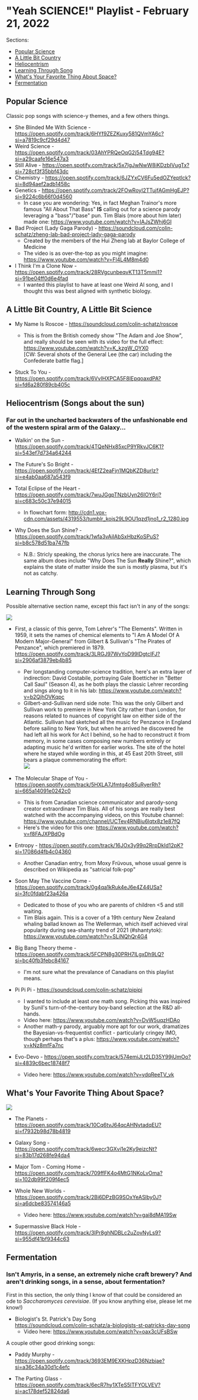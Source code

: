 # "Yeah SCIENCE!" Playlist - February 21, 2022

Sections:
- [Popular Science](#pop-science)
- [A Little Bit Country](#a-little-bit-country-a-little-bit-science)
- [Heliocentrism](#heliocentrism-songs-about-the-sun)
- [Learning Through Song](#learning-through-song)
- [What's Your Favorite Thing About Space?](#whats-your-favorite-thing-about-space)
- [Fermentation](#fermentation)

## Popular Science

Classic pop songs with science-y themes, and a few others things.

- She Blinded Me With Science - 
https://open.spotify.com/track/6HYf9ZEZKuxy581QVmYA6c?si=a7819c9cf29d4d47
- Weird Science - https://open.spotify.com/track/03AhYPRQeOqG2j54Tdg94E?si=a29caafe16e547a3
- Still Alive - https://open.spotify.com/track/5x7IgJwNwW8iKDzbIVugTx?si=728cf3f35bbf43dc
- Chemistry - https://open.spotify.com/track/6JZYxCV6Fu5edOZYeptlck?si=8d94aef2adb1458c
- Genetics - https://open.spotify.com/track/2FOwRoyI2TTujfAGmHgEJP?si=9224c6b66f0d4560
  - In case you are wondering: Yes, in fact Meghan Trainor's more famous "All About That Bass" **IS** calling out for a science parody leveraging a "bass"/"base" pun. Tim Blais (more about him later) made one: https://www.youtube.com/watch?v=IAJsZWhj6GI
- Bad Project (Lady Gaga Parody) - https://soundcloud.com/colin-schatz/zheng-lab-bad-project-lady-gaga-parody
  - Created by the members of the Hui Zheng lab at Baylor College of Medicine
  - The video is as over-the-top as you might imagine: https://www.youtube.com/watch?v=Fl4L4M8m4d0
- I Think I'm a Clone Now - https://open.spotify.com/track/28RVgcunbeqvKT13T5mmi1?si=91be04ff0d6e4fad
  - I wanted this playlist to have at least one Weird Al song, and I thought this was best aligned with synthetic biology. 

## A Little Bit Country, A Little Bit Science

- My Name Is Roscoe - https://soundcloud.com/colin-schatz/roscoe

  - This is from the British comedy show "The Adam and Joe Show", and really should be seen with its video for the full effect:<br />https://www.youtube.com/watch?v=K_kzgW_OYX0<br />[CW: Several shots of the General Lee (the car) including the Confederate battle flag.]

- Stuck To You - https://open.spotify.com/track/6VvIHXPCA5F8IEpqoaxdPA?si=fd6a280f89cb405c

## Heliocentrism (Songs about the sun)

### Far out in the uncharted backwaters of the unfashionable end of the western spiral arm of the Galaxy...

- Walkin' on the Sun - https://open.spotify.com/track/4TQeNHx85xcP9YRkvJC6K1?si=543ef7d734a64244

- The Future's So Bright - https://open.spotify.com/track/4EfZ2eaFjn1MQbKZD8urIz?si=e4ab0aa687a543f9

- Total Eclipse of the Heart - https://open.spotify.com/track/7wuJGgpTNzbUyn26IOY6rj?si=c683c50c37e94015
  - In flowchart form: http://cdn1.vox-cdn.com/assets/4319553/tumblr_kojs29L9OU1qzd1jno1_r2_1280.jpg

- Why Does the Sun Shine? - https://open.spotify.com/track/1wfa3vAiIAbSxHbzKoSPuS?si=b8c578d51ba747fb
  - N.B.: Stricly speaking, the chorus lyrics here are inaccurate. The same album does include "Why Does The Sun **Really** Shine?", which explains the state of matter inside the sun is mostly plasma, but it's not as catchy.

## Learning Through Song

Possible alternative section name, except this fact isn't in any of the songs:

<img src="https://i.imgflip.com/662yx9.jpg" />

- First, a classic of this genre, Tom Lehrer's "The Elements". Written in 1959, it sets the names of chemical elements to "I Am A Model Of A Modern Major-General" from Gilbert & Sullivan's "The Pirates of Penzance", which premiered in 1879.<br />https://open.spotify.com/track/3LRGJ97WvYoD99lDgtcIFJ?si=2906af3879eb4b85
  - Per longstanding computer-science tradition, here's an extra layer of indirection: David Costabile,
    portraying Gale Boetticher in "Better Call Saul" (Season 4), as he both plays the classic Lehrer recording
    and sings along to it in his lab:
    https://www.youtube.com/watch?v=b2QjhOVKqpc 
  - Gilbert-and-Sullivan nerd side note: 
    This was the only Gilbert and Sullivan work to premiere in New York City rather than London,
    for reasons related to nuances of copyright law on either side of the Atlantic. Sullivan had sketched
    all the music for Penzance in England before sailing to New York, but when he arrived he discovered
    he had left all his work for Act I behind, so he had to reconstruct it from memory,
    in some cases composing new numbers entirely or adapting music he'd written for earlier works.
    The site of the hotel where he stayed while wording in this, at 45 East 20th Street,
    still bears a plaque commemorating the effort:<br />
    <img src="https://scontent-sjc3-1.xx.fbcdn.net/v/t1.18169-9/12376028_10154354086901124_4031372344094144226_n.jpg?_nc_cat=101&ccb=1-7&_nc_sid=730e14&_nc_ohc=5UJz4g1Jr9EAX-435RA&tn=X8aYjjHd4UnhuF0N&_nc_ht=scontent-sjc3-1.xx&oh=00_AT-lTfcXIBTjDBX9kYYCKhRq7WWyJvZ8MU5m7QyyLSR8EA&oe=6357C777">

- The Molecular Shape of You - https://open.spotify.com/track/5HXLA7Jfmtg4o85uRyerRh?si=665a14091e0242c0
  - This is from Canadian science communicator and parody-song creator extraordinare Tim Blais. 
    All of his songs are really best watched with the accompanying videos, on this Youtube channel:
    https://www.youtube.com/channel/UCTev4RNBiu6lqtx8z1e87fQ
  - Here's the video for this one: https://www.youtube.com/watch?v=f8FAJXPBdOg

- Entropy - https://open.spotify.com/track/16JOx3y99q2RrpDkId12pK?si=17086d4fb4c04360
  - Another Canadian entry, from Moxy Früvous, whose usual genre is described on Wikipedia as "satricial folk-pop"

- Soon May The Vaccine Come - https://open.spotify.com/track/0g4qa1kRuk4eJ6e4Z44USa?si=3fc0fdabf23a426a
  - Dedicated to those of you who are parents of children <5 and still waiting.
  - Tim Blais again. This is a cover of a 19th century New Zealand whaling ballad known as The Wellerman,
    which itself achieved viral popularity during sea-shanty trend of 2021 (#shantytok):
     https://www.youtube.com/watch?v=SLiNQhQr4G4

- Big Bang Theory theme - https://open.spotify.com/track/5FCPN8g30PRH7lLgxDh9LQ?si=bc40fb3febc84167
  - I'm not sure what the prevalance of Canadians on this playlist means.

- Pi Pi Pi - https://soundcloud.com/colin-schatz/pipipi
  - I wanted to include at least one math song. Picking this was inspired by Sunil's turn-of-the-century boy-band selection at the R&D all-hands.
  - Video here: https://www.youtube.com/watch?v=DvW5uqzHDAo 
  - Another math-y parody, arguably more apt for our work, dramatizes the Bayesian-vs-frequentist conflict - particularly cringey IMO, though perhaps that's a plus: https://www.youtube.com/watch?v=kNz8mfFa7nc 

- Evo-Devo - https://open.spotify.com/track/574emiJLt2LD35Y99jUmOo?si=4839c6bec18748f7
  - Video here: https://www.youtube.com/watch?v=ydqReeTV_vk

## What's Your Favorite Thing About Space?

<img src="https://i.pinimg.com/564x/5a/d5/87/5ad58762852bd93b153af0d2342b9b35.jpg" />

- The Planets - https://open.spotify.com/track/10Cq6tvJ64qcAHNytadqEU?si=f7932b98d78b4819

- Galaxy Song - https://open.spotify.com/track/6wecr3GXvi1e2Ky9eizcNt?si=83b17d268fe94da4

- Major Tom - Coming Home - https://open.spotify.com/track/709ffFK4o4MtG1NKoLvOma?si=102db99f209f4ec5

- Whole New Worlds - https://open.spotify.com/track/2Bi6DPzBG9SOxYeASlby0J?si=a6dcbe83574146a5
  - Video here: https://www.youtube.com/watch?v=gai8dMA19Sw

- Supermassive Black Hole - https://open.spotify.com/track/3lPr8ghNDBLc2uZovNyLs9?si=955df41bf9344c63

## Fermentation

### Isn't Amyris, in a sense, an extremely niche craft brewery? And aren't drinking songs, in a sense, about fermentation?

First in this section, the only thing I know of that could be considered an ode to *Saccharomyces cerevisiae*.
(If you know anything else, please let me know!)

- Biologist's St. Patrick's Day Song<br />https://soundcloud.com/colin-schatz/a-biologists-st-patricks-day-song
  - Video here: https://www.youtube.com/watch?v=oax3cUFsBSw

A couple other good drinking songs:

- Paddy Murphy - https://open.spotify.com/track/3693EM9EXKHpzD36Nzbjae?si=a36c34a30d1c4efc

- The Parting Glass - https://open.spotify.com/track/6ecR7hy1XTeS5lTFYOLVEV?si=ac178def52824da6









